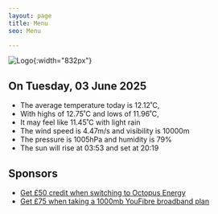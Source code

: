 ```yaml
---
layout: page
title: Menu
seo: Menu

---
```


![Logo](/images/logo.jpg){:width="832px"}

<!-- weather_marker starts -->
## On Tuesday, 03 June 2025

- The average temperature today is 12.12˚C,
- With highs of 12.75˚C and lows of 11.96˚C,
- It may feel like 11.45˚C with light rain
- The wind speed is 4.47m/s and visibility is 10000m
- The pressure is 1005hPa and humidity is 79%
- The sun will rise at 03:53 and set at 20:19

<!-- weather_marker ends -->

## Sponsors

- [Get £50 credit when switching to Octopus Energy](https://bit.ly/3oD1nnS)
- [Get £75 when taking a 1000mb YouFibre broadband plan](https://aklam.io/91zWhU?)
